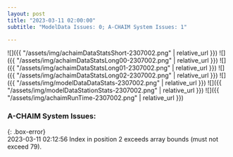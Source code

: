 ```yaml
---
layout: post
title: "2023-03-11 02:00:00"
subtitle: "ModelData Issues: 0; A-CHAIM System Issues: 1"

---
```


![]({{ "/assets/img/achaimDataStatsShort-2307002.png" | relative_url }})
![]({{ "/assets/img/achaimDataStatsLong00-2307002.png" | relative_url }})
![]({{ "/assets/img/achaimDataStatsLong01-2307002.png" | relative_url }})
![]({{ "/assets/img/achaimDataStatsLong02-2307002.png" | relative_url }})
![]({{ "/assets/img/modelDataDataStats-2307002.png" | relative_url }})
![]({{ "/assets/img/modelDataStationStats-2307002.png" | relative_url }})
![]({{ "/assets/img/achaimRunTime-2307002.png" | relative_url }})


### A-CHAIM System Issues:  
  
{: .box-error}  
2023-03-11 02:12:56 Index in position 2 exceeds array bounds (must not exceed 79).  
